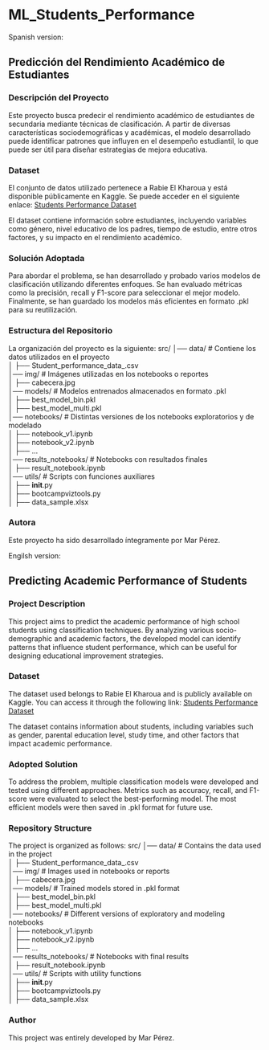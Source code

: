 # ML_Students_Performance

Spanish version:

## Predicción del Rendimiento Académico de Estudiantes
### Descripción del Proyecto
Este proyecto busca predecir el rendimiento académico de estudiantes de secundaria mediante técnicas de clasificación. A partir de diversas características sociodemográficas y académicas, el modelo desarrollado puede identificar patrones que influyen en el desempeño estudiantil, lo que puede ser útil para diseñar estrategias de mejora educativa.

### Dataset
El conjunto de datos utilizado pertenece a Rabie El Kharoua y está disponible públicamente en Kaggle. Se puede acceder en el siguiente enlace:
[Students Performance Dataset](https://www.kaggle.com/datasets/rabieelkharoua/students-performance-dataset)

El dataset contiene información sobre estudiantes, incluyendo variables como género, nivel educativo de los padres, tiempo de estudio, entre otros factores, y su impacto en el rendimiento académico.

### Solución Adoptada
Para abordar el problema, se han desarrollado y probado varios modelos de clasificación utilizando diferentes enfoques. Se han evaluado métricas como la precisión, recall y F1-score para seleccionar el mejor modelo. Finalmente, se han guardado los modelos más eficientes en formato .pkl para su reutilización.

### Estructura del Repositorio
La organización del proyecto es la siguiente:
src/
│── data/                     # Contiene los datos utilizados en el proyecto  
│   ├── Student_performance_data_.csv  
│── img/                      # Imágenes utilizadas en los notebooks o reportes  
│   ├── cabecera.jpg  
│── models/                   # Modelos entrenados almacenados en formato .pkl  
│   ├── best_model_bin.pkl  
│   ├── best_model_multi.pkl  
│── notebooks/                # Distintas versiones de los notebooks exploratorios y de modelado  
│   ├── notebook_v1.ipynb  
│   ├── notebook_v2.ipynb  
│   ├── ...  
│── results_notebooks/        # Notebooks con resultados finales  
│   ├── result_notebook.ipynb  
│── utils/                    # Scripts con funciones auxiliares  
│   ├── __init__.py  
│   ├── bootcampviztools.py  
│   ├── data_sample.xlsx  

### Autora
Este proyecto ha sido desarrollado íntegramente por Mar Pérez.



Engilsh version:

## Predicting Academic Performance of Students
### Project Description
This project aims to predict the academic performance of high school students using classification techniques. By analyzing various socio-demographic and academic factors, the developed model can identify patterns that influence student performance, which can be useful for designing educational improvement strategies.

### Dataset
The dataset used belongs to Rabie El Kharoua and is publicly available on Kaggle. You can access it through the following link:
[Students Performance Dataset](https://www.kaggle.com/datasets/rabieelkharoua/students-performance-dataset)

The dataset contains information about students, including variables such as gender, parental education level, study time, and other factors that impact academic performance.

### Adopted Solution
To address the problem, multiple classification models were developed and tested using different approaches. Metrics such as accuracy, recall, and F1-score were evaluated to select the best-performing model. The most efficient models were then saved in .pkl format for future use.

### Repository Structure
The project is organized as follows:
src/
│── data/                     # Contains the data used in the project  
│   ├── Student_performance_data_.csv  
│── img/                      # Images used in notebooks or reports  
│   ├── cabecera.jpg  
│── models/                   # Trained models stored in .pkl format  
│   ├── best_model_bin.pkl  
│   ├── best_model_multi.pkl  
│── notebooks/                # Different versions of exploratory and modeling notebooks  
│   ├── notebook_v1.ipynb  
│   ├── notebook_v2.ipynb  
│   ├── ...  
│── results_notebooks/        # Notebooks with final results  
│   ├── result_notebook.ipynb  
│── utils/                    # Scripts with utility functions  
│   ├── __init__.py  
│   ├── bootcampviztools.py  
│   ├── data_sample.xlsx  

### Author
This project was entirely developed by Mar Pérez.
